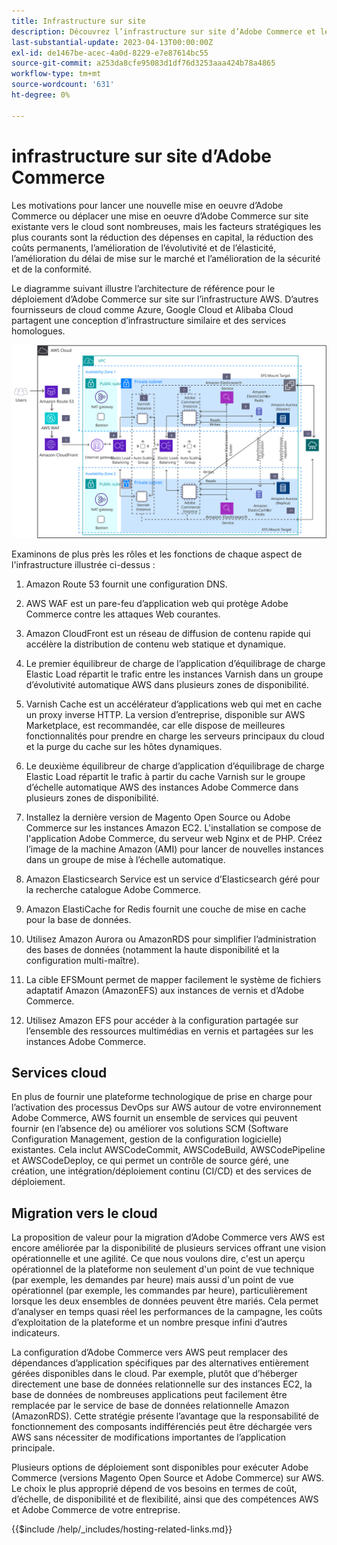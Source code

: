 ```yaml
---
title: Infrastructure sur site
description: Découvrez l’infrastructure sur site d’Adobe Commerce et les services cloud tiers.
last-substantial-update: 2023-04-13T00:00:00Z
exl-id: de1467be-acec-4a0d-8229-e7e87614bc55
source-git-commit: a253da8cfe95083d1df76d3253aaa424b78a4865
workflow-type: tm+mt
source-wordcount: '631'
ht-degree: 0%

---
```


# infrastructure sur site d’Adobe Commerce

Les motivations pour lancer une nouvelle mise en oeuvre d’Adobe Commerce ou déplacer une mise en oeuvre d’Adobe Commerce sur site existante vers le cloud sont nombreuses, mais les facteurs stratégiques les plus courants sont la réduction des dépenses en capital, la réduction des coûts permanents, l’amélioration de l’évolutivité et de l’élasticité, l’amélioration du délai de mise sur le marché et l’amélioration de la sécurité et de la conformité.

Le diagramme suivant illustre l’architecture de référence pour le déploiement d’Adobe Commerce sur site sur l’infrastructure AWS. D’autres fournisseurs de cloud comme Azure, Google Cloud et Alibaba Cloud partagent une conception d’infrastructure similaire et des services homologues.

![Diagramme présentant l’infrastructure Adobe Commerce auto-hébergée sur des services cloud tiers](/help/assets/playbooks/on-premises-infrastructure.svg)

Examinons de plus près les rôles et les fonctions de chaque aspect de l&#39;infrastructure illustrée ci-dessus :

1. Amazon Route 53 fournit une configuration DNS.

1. AWS WAF est un pare-feu d’application web qui protège Adobe Commerce contre les attaques Web courantes.

1. Amazon CloudFront est un réseau de diffusion de contenu rapide qui accélère la distribution de contenu web statique et dynamique.

1. Le premier équilibreur de charge de l’application d’équilibrage de charge Elastic Load répartit le trafic entre les instances Varnish dans un groupe d’évolutivité automatique AWS dans plusieurs zones de disponibilité.

1. Varnish Cache est un accélérateur d’applications web qui met en cache un proxy inverse HTTP. La version d’entreprise, disponible sur AWS Marketplace, est recommandée, car elle dispose de meilleures fonctionnalités pour prendre en charge les serveurs principaux du cloud et la purge du cache sur les hôtes dynamiques.

1. Le deuxième équilibreur de charge d’application d’équilibrage de charge Elastic Load répartit le trafic à partir du cache Varnish sur le groupe d’échelle automatique AWS des instances Adobe Commerce dans plusieurs zones de disponibilité.

1. Installez la dernière version de Magento Open Source ou Adobe Commerce sur les instances Amazon EC2. L&#39;installation se compose de l&#39;application Adobe Commerce, du serveur web Nginx et de PHP. Créez l’image de la machine Amazon (AMI) pour lancer de nouvelles instances dans un groupe de mise à l’échelle automatique.

1. Amazon Elasticsearch Service est un service d’Elasticsearch géré pour la recherche catalogue Adobe Commerce.

1. Amazon ElastiCache for Redis fournit une couche de mise en cache pour la base de données.

1. Utilisez Amazon Aurora ou AmazonRDS pour simplifier l’administration des bases de données (notamment la haute disponibilité et la configuration multi-maître).

1. La cible EFSMount permet de mapper facilement le système de fichiers adaptatif Amazon (AmazonEFS) aux instances de vernis et d’Adobe Commerce.

1. Utilisez Amazon EFS pour accéder à la configuration partagée sur l’ensemble des ressources multimédias en vernis et partagées sur les instances Adobe Commerce.

## Services cloud

En plus de fournir une plateforme technologique de prise en charge pour l’activation des processus DevOps sur AWS autour de votre environnement Adobe Commerce, AWS fournit un ensemble de services qui peuvent fournir (en l’absence de) ou améliorer vos solutions SCM (Software Configuration Management, gestion de la configuration logicielle) existantes. Cela inclut AWSCodeCommit, AWSCodeBuild, AWSCodePipeline et AWSCodeDeploy, ce qui permet un contrôle de source géré, une création, une intégration/déploiement continu (CI/CD) et des services de déploiement.

## Migration vers le cloud

La proposition de valeur pour la migration d’Adobe Commerce vers AWS est encore améliorée par la disponibilité de plusieurs services offrant une vision opérationnelle et une agilité. Ce que nous voulons dire, c&#39;est un aperçu opérationnel de la plateforme non seulement d&#39;un point de vue technique (par exemple, les demandes par heure) mais aussi d&#39;un point de vue opérationnel (par exemple, les commandes par heure), particulièrement lorsque les deux ensembles de données peuvent être mariés. Cela permet d’analyser en temps quasi réel les performances de la campagne, les coûts d’exploitation de la plateforme et un nombre presque infini d’autres indicateurs.

La configuration d’Adobe Commerce vers AWS peut remplacer des dépendances d’application spécifiques par des alternatives entièrement gérées disponibles dans le cloud. Par exemple, plutôt que d’héberger directement une base de données relationnelle sur des instances EC2, la base de données de nombreuses applications peut facilement être remplacée par le service de base de données relationnelle Amazon (AmazonRDS). Cette stratégie présente l’avantage que la responsabilité de fonctionnement des composants indifférenciés peut être déchargée vers AWS sans nécessiter de modifications importantes de l’application principale.

Plusieurs options de déploiement sont disponibles pour exécuter Adobe Commerce (versions Magento Open Source et Adobe Commerce) sur AWS. Le choix le plus approprié dépend de vos besoins en termes de coût, d’échelle, de disponibilité et de flexibilité, ainsi que des compétences AWS et Adobe Commerce de votre entreprise.

{{$include /help/_includes/hosting-related-links.md}}
